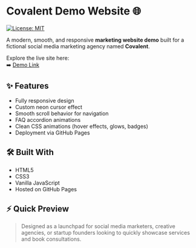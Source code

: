 # Covalent Demo Website 🌐

[![License: MIT](https://img.shields.io/badge/License-MIT-yellow.svg)](LICENSE)

A modern, smooth, and responsive **marketing website demo** built for a fictional social media marketing agency named **Covalent**.

Explore the live site here:  
➡️ [Demo Link](https://anshramanath.github.io/covalent-demo-website)

## ✨ Features
- Fully responsive design
- Custom neon cursor effect
- Smooth scroll behavior for navigation
- FAQ accordion animations
- Clean CSS animations (hover effects, glows, badges)
- Deployment via GitHub Pages

## 🛠️ Built With
- HTML5
- CSS3
- Vanilla JavaScript
- Hosted on GitHub Pages

## ⚡ Quick Preview
> Designed as a launchpad for social media marketers, creative agencies, or startup founders looking to quickly showcase services and book consultations.
